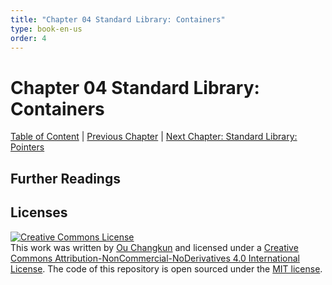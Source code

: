 ```yaml
---
title: "Chapter 04 Standard Library: Containers"
type: book-en-us
order: 4
---
```


# Chapter 04 Standard Library: Containers

[Table of Content](./toc.md) | [Previous Chapter](./03-runtime.md) | [Next Chapter: Standard Library: Pointers](./05-pointers.md)

## Further Readings

## Licenses

<a rel="license" href="http://creativecommons.org/licenses/by-nc-nd/4.0/"><img alt="Creative Commons License" style="border-width:0" src="https://i.creativecommons.org/l/by-nc-nd/4.0/88x31.png" /></a><br />This work was written by [Ou Changkun](https://changkun.de) and licensed under a <a rel="license" href="http://creativecommons.org/licenses/by-nc-nd/4.0/">Creative Commons Attribution-NonCommercial-NoDerivatives 4.0 International License</a>. The code of this repository is open sourced under the [MIT license](../../LICENSE).